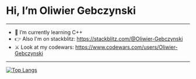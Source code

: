 # Hi, I’m Oliwier Gebczynski
_______________________________________________________________________________________
- 🌱 I’m currently learning C++ 
- 👉 Also I'm on stackblitz: https://stackblitz.com/@Oliwier-Gebczynski
- ⚔️ Look at my codewars: https://www.codewars.com/users/Oliwier-Gebczynski  
_______________________________________________________________________________________
[![Top Langs](https://github-readme-stats.vercel.app/api/top-langs/?username=Oliwier-Gebczynski&layout=compact&theme=dracula&hide=css,scss,html,powershell,tex,xbase,cmake,shell,makefile,c)](https://github.com/Oliwier-Gebczysnki/github-readme-stats)

